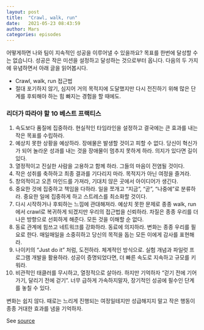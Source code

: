 ```yaml
---
layout: post
title:  "Crawl, walk, run"
date:   2021-05-23 08:43:59
author: Mars
categories: episodes
---
```


어떻게하면 나와 팀이 지속적인 성공을 이루어낼 수 있을까요? 목표를 한번에 달성할 수는 없습니다. 성공은 작은 미션을 설정하고 달성하는 것으로부터 옵니다. 다음의 두 가지에 유념하면서 아래 글을 읽어봅시다.

- Crawl, walk, run 접근법
- 절대 포기하지 않기, 심지어 거의 목적지에 도달했지만 다시 전진하기 위해 많은 단계를 후퇴해야 하는 힘 빠지는 경험을 할 때에도.




### 리더가 따라야 할 10 베스트 프랙티스
1. 속도보다 품질에 집중하라. 현실적인 타임라인을 설정하고 결국에는 큰 효과를 내는작은 목표를 수립하라.
2. 예상치 못한 상황을 예상하라. 장애물은 발생할 것이고 피할 수 없다. 당신이 혁신가가 되어 놀라운 성과를 내는 것을 장애물이 멈추지 못하게 하라. 의지가 있다면 길이 있다.
3. 열정적이고 진실한 사람을 고용하고 함께 하라. 그들의 마음이 전염될 것이다.
4. 작은 성취를 축하하고 최종 결과를 기다리지 마라. 목적지가 아닌 여정을 즐겨라.
5. 창의적이고 오픈 마인드를 가져라, 기대치 않은 곳에서 아이디어가 생긴다.
6. 중요한 것에 집중하고 책임을 다하라. 일을 쪼개고 “지금”, “곧”, “나중에”로 분류하라. 중요한 일에 집중하게 하고 스트레스를 최소화할 것이다.
7. 다시 시작하거나 후퇴하는 느낌에 관대해져라. 예상치 못한 문제로 종종 walk, run에서 crawl로 복귀하게 되겠지만 우리의 접근법을 신뢰하라. 차질은 종종 우리를 더 나은 방향으로 선회하게 해준다. 모든 것을 이해할 순 없다.
8. 동료 관계에 힘쓰고 네트워크를 강화하라. 동료에 의지하라. 변화는 종종 우리를 필요로 한다. 매일매일을 소중히하고 당신의 목적을 돕는 모든 이에게 감사를 표현해라.
9. 나이키의 “Just do it” 처럼, 도전하라. 체계적인 방식으로. 실험 개념과 파일럿 프로그램 개발을 활용하라. 성공이 증명되었다면, 더 빠른 속도로 지속하고 규모를 키워라.
10. 비관적인 태클러를 무시하고, 열정적으로 살아라. 하지만 기억하자 “걷기 전에 기어가기, 달리기 전에 걷기”. 너무 급하게 가속하지말자, 장기적인 성공에 필수인 단계를 놓칠 수 있다.


변화는 쉽지 않다. 때로는 느리게 진행되는 여정일테지만 성급해지지 말고 작은 행동이 종종 거대한 효과를 냄을 기억하자.



See [source](https://www.forbes.com/sites/forbescommunicationscouncil/2020/09/24/ten-leadership-strategies-to-crawl-walk-run-your-way-to-success/?sh=5e8f28393372)









